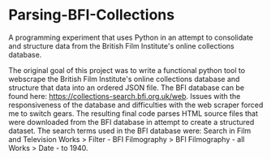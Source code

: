# Parsing-BFI-Collections
A programming experiment that uses Python in an attempt to consolidate and structure data from the British Film Institute's online collections database.

The original goal of this project was to write a functional python tool to webscrape the British Film Institute's online collections database and structure that data into an ordered JSON file. The BFI database can be found here: https://collections-search.bfi.org.uk/web. Issues with the responsiveness of the database and difficulties with the web scraper forced me to switch gears. The resulting final code parses HTML source files that were downloaded from the BFI database in attempt to create a structured dataset. The search terms used in the BFI database were: Search in Film and Television Works > Filter - BFI Filmography >  BFI Filmography - all Works > Date - to 1940.
